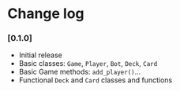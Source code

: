 # Change log
### [0.1.0]
- Initial release
- Basic classes: `Game`, `Player`, `Bot`, `Deck`, `Card`
- Basic Game methods: `add_player()`...
- Functional `Deck` and `Card` classes and functions

